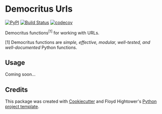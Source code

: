 # Democritus Urls

[![PyPI](https://img.shields.io/pypi/v/democritus-urls.svg)](https://pypi.python.org/pypi/democritus-urls)
[![Build Status](https://travis-ci.com/democritus-project/democritus-urls.svg?branch=master)](https://travis-ci.com/democritus-project/democritus-urls)
[![codecov](https://codecov.io/gh/democritus-project/democritus-urls/branch/master/graph/badge.svg?token=V0WOIXRGMM)](https://codecov.io/gh/democritus-project/democritus-urls)

Democritus functions<sup>[1]</sup> for working with URLs.

[1] Democritus functions are <i>simple, effective, modular, well-tested, and well-documented</i> Python functions.

## Usage

Coming soon...

## Credits

This package was created with [Cookiecutter](https://github.com/audreyr/cookiecutter) and Floyd Hightower's [Python project template](https://github.com/fhightower-templates/python-project-template).

